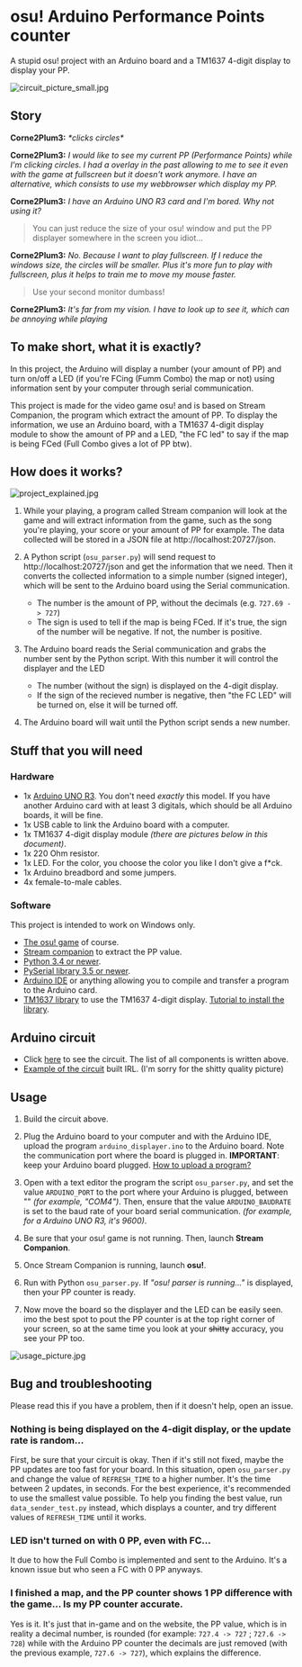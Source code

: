 # osu! Arduino Performance Points counter

A stupid osu! project with an Arduino board and a TM1637 4-digit display to display your PP.

![circuit_picture_small.jpg](https://github.com/Corne2Plum3/osu-arduino-pp-counter/blob/main/pictures/circuit_picture_small.jpg?raw=true)

## Story

**Corne2Plum3:** *\*clicks circles\**

**Corne2Plum3:** *I would like to see my current PP (Performance Points) while I'm clicking circles. I had a overlay in the past allowing to me to see it even with the game at fullscreen but it doesn't work anymore. I have an alternative, which consists to use my webbrowser which display my PP.*

**Corne2Plum3:** *I have an Arduino UNO R3 card and I'm bored. Why not using it?*

> You can just reduce the size of your osu! window and put the PP displayer somewhere in the screen you idiot...

**Corne2Plum3:** *No. Because I want to play fullscreen. If I reduce the windows size, the circles will be smaller. Plus it's more fun to play with fullscreen, plus it helps to train me to move my mouse faster.*

> Use your second monitor dumbass!

**Corne2Plum3:** *It's far from my vision. I have to look up to see it, which can be annoying while playing*

## To make short, what it is exactly?

In this project, the Arduino will display a number (your amount of PP) and turn on/off a LED (if you're FCing (Fumm Combo) the map or not) using information sent by your computer through serial communication.

This project is made for the video game osu! and is based on Stream Companion, the program which extract the amount of PP. To display the information, we use an Arduino board, with a TM1637 4-digit display module to show the amount of PP and a LED, "the FC led" to say if the map is being FCed (Full Combo gives a lot of PP btw).

## How does it works?

![project_explained.jpg](https://github.com/Corne2Plum3/osu-arduino-pp-counter/blob/main/pictures/project_explained.jpg?raw=true)

1. While your playing, a program called Stream companion will look at the game and will extract information from the game, such as the song you're playing, your score or your amount of PP for example. The data collected will be stored in a JSON file at http://localhost:20727/json.

2. A Python script (`osu_parser.py`) will send request to http://localhost:20727/json and get the information that we need. Then it converts the collected information to a simple number (signed integer), which will be sent to the Arduino board using the Serial communication.
    
    * The number is the amount of PP, without the decimals (e.g. `727.69 -> 727`)
    * The sign is used to tell if the map is being FCed. If it's true, the sign of the number will be negative. If not, the number is positive.

3. The Arduino board reads the Serial communication and grabs the number sent by the Python script. With this number it will control the displayer and the LED

    * The number (without the sign) is displayed on the 4-digit display.
    * If the sign of the recieved number is negative, then "the FC LED" will be turned on, else it will be turned off.

4. The Arduino board will wait until the Python script sends a new number.

## Stuff that you will need

### Hardware

* 1x [Arduino UNO R3](https://docs.arduino.cc/hardware/uno-rev3). You don't need *exactly* this model. If you have another Arduino card with at least 3 digitals, which should be all Arduino boards, it will be fine.
* 1x USB cable to link the Arduino board with a computer.
* 1x TM1637 4-digit display module *(there are pictures below in this document)*.
* 1x 220 Ohm resistor.
* 1x LED. For the color, you choose the color you like I don't give a f*ck.
* 1x Arduino breadbord and some jumpers.
* 4x female-to-male cables.


### Software

This project is intended to work on Windows only.

* [The osu! game](https://osu.ppy.sh/home) of course.
* [Stream companion](https://github.com/Piotrekol/StreamCompanion) to extract the PP value.
* [Python 3.4 or newer](https://www.python.org/downloads/).
* [PySerial library 3.5 or newer](https://create.arduino.cc/projecthub/ansh2919/serial-communication-between-python-and-arduino-e7cce0).
* [Arduino IDE](https://www.arduino.cc/en/software) or anything allowing you to compile and transfer a program to the Arduino card.
* [TM1637 library](https://www.arduino.cc/reference/en/libraries/tm1637/) to use the TM1637 4-digit display. [Tutorial to install the library](https://create.arduino.cc/projecthub/ryanchan/tm1637-digit-display-arduino-quick-tutorial-ca8a93).


## Arduino circuit

* Click [here](https://github.com/Corne2Plum3/osu-arduino-pp-counter/blob/main/pictures/schematic_circuit.png?raw=true) to see the circuit. The list of all components is written above.
* [Example of the circuit](https://github.com/Corne2Plum3/osu-arduino-pp-counter/blob/main/pictures/circuit_picture.jpg?raw=true) built IRL. (I'm sorry for the shitty quality picture)

## Usage

1. Build the circuit above.

2. Plug the Arduino board to your computer and with the Arduino IDE, upload the program `arduino_displayer.ino` to the Arduino board. Note the communication port where the board is plugged in. **IMPORTANT**: keep your Arduino board plugged. [How to upload a program?](https://support.arduino.cc/hc/en-us/articles/4733418441116-Upload-a-sketch-in-Arduino-IDE)

3. Open with a text editor the program the script `osu_parser.py`, and set the value `ARDUINO_PORT` to the port where your Arduino is plugged, between "" *(for example, "COM4")*. Then, ensure that the value `ARDUINO_BAUDRATE` is set to the baud rate of your board serial communication. *(for example, for a Arduino UNO R3, it's 9600)*.

4. Be sure that your osu! game is not running. Then, launch **Stream Companion**.

5. Once Stream Companion is running, launch **osu!**.

6. Run with Python `osu_parser.py`. If *"osu! parser is running..."* is displayed, then your PP counter is ready.

7. Now move the board so the displayer and the LED can be easily seen. imo the best spot to pout the PP counter is at the top right corner of your screen, so at the same time you look at your ~~shitty~~ accuracy, you see your PP too.

![usage_picture.jpg](https://github.com/Corne2Plum3/osu-arduino-pp-counter/blob/main/pictures/usage_picture.jpg?raw=true)

## Bug and troubleshooting

Please read this if you have a problem, then if it doesn't help, open an issue.

### Nothing is being displayed on the 4-digit display, or the update rate is random...

First, be sure that your circuit is okay. Then if it's still not fixed, maybe the PP updates are too fast for your board. In this situation, open `osu_parser.py` and change the value of `REFRESH_TIME` to a higher number. It's the time between 2 updates, in seconds. For the best experience, it's recommended to use the smallest value possible. To help you finding the best value, run `data_sender_test.py` instead, which displays a counter, and try different values of `REFRESH_TIME` until it works.

### LED isn't turned on with 0 PP, even with FC...

It due to how the Full Combo is implemented and sent to the Arduino. It's a known issue but who seen a FC with 0 PP anyways.

### I finished a map, and the PP counter shows 1 PP difference with the game... Is my PP counter accurate.

Yes is it. It's just that in-game and on the website, the PP value, which is in reality a decimal number, is rounded (for example: `727.4 -> 727` ;  `727.6 -> 728`) while with the Arduino PP counter the decimals are just removed (with the previous example, `727.6 -> 727`), which explains the difference.
